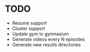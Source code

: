 # TODO
- Resume support
- Cluster support
- Update gym to gymnasium
- Generate videos every N episodes
- Generate new results directories